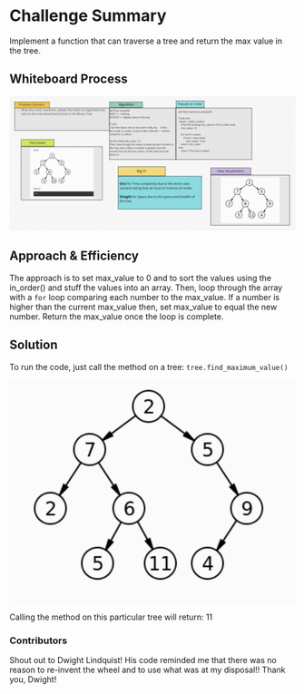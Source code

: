 # Challenge Summary
Implement a function that can traverse a tree and return the max value in the tree.

## Whiteboard Process
![find_max()](tree_max.png)

## Approach & Efficiency
The approach is to set max_value to 0 and to sort the values using the in_order() and stuff the values into an array.
Then, loop through the array with a `for` loop comparing each number to the max_value. If a number is higher than the
current max_value then, set max_value to equal the new number. Return the max_value once the loop is complete.

## Solution
To run the code, just call the method on a tree:
`tree.find_maximum_value()`

![Tree Visual](Tree_viz.png)

Calling the method on this particular tree will return: 11


### Contributors
Shout out to Dwight Lindquist! His code reminded me that there was no reason to re-invent the wheel and to use what was
at my disposal!! Thank you, Dwight!
